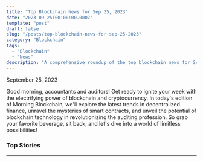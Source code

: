 ```yaml
---
title: "Top Blockchain News for Sep 25, 2023"
date: "2023-09-25T00:00:00.000Z"
template: "post"
draft: false
slug: "/posts/top-blockchain-news-for-sep-25-2023"
category: "Blockchain"
tags:
  - "Blockchain"
  - "News"
description: "A comprehensive roundup of the top blockchain news for September 25, 2023."
---
```



September 25, 2023

Good morning, accountants and auditors! Get ready to ignite your week with the electrifying power of blockchain and cryptocurrency. In today's edition of Morning Blockchain, we'll explore the latest trends in decentralized finance, unravel the mysteries of smart contracts, and unveil the potential of blockchain technology in revolutionizing the auditing profession. So grab your favorite beverage, sit back, and let's dive into a world of limitless possibilities!

### Top Stories

---

